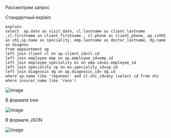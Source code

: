 Рассмотрим запрос 

Стандартный explain
```
explain 
select  ap.date as visit_date, cl.lastname as client_lastname ,cl.firstname as client_firstname , cl.phone as client_phone, ap.isVHI as vhi,sp.name as speciality, emp.lastname as doctor_lastname, dg.name as diagnos
from appointment ap
left join client cl on ap.client_id=cl.id
left join employee emp on ap.employee_id=emp.id
left join employee_speciality es on emp.id=es.employee_id
left join speciality sp on es.speciality_id=sp.id
left join diagnosis dg on ap.diagnosis_id= dg.id 
where sp.name like 'терапевт' and cl.vhi_id=any (select id from vhi where insurer_name like 'reso')
```
![image](https://github.com/MusinRustamR/BD_Clinic/assets/126672650/6d336c51-0b4f-470f-a4ce-0c84307ad396)

В формате tree

![image](https://github.com/MusinRustamR/BD_Clinic/assets/126672650/b3f0f6f3-b135-4cc9-abe6-33db33e97123)

В формате JSON

![image](https://github.com/MusinRustamR/BD_Clinic/assets/126672650/f1dbd3c9-6422-49b2-a88f-d5fe61e011af)

